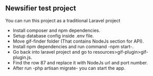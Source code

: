 ## Newsifier test project

You can run this project as a traditional Laravel project
- Install composer and npm dependencies.
- Setup database config inside .env file.
- Move gif-finder folder (That contains NodeJs section for API).
- Install npm dependencies and run command -npm start-.
- Go back into laravel project and go to resources>gif-plugin>gif-plugin.js.
- Find the row 87 and replace it with NodeJs url and port number.
- After run -php artisan migrate- you can start the app.
